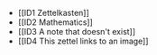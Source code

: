 - [[ID1 Zettelkasten]]
- [[ID2 Mathematics]]
- [[ID3 A note that doesn't exist]]
- [[ID4 This zettel links to an image]]